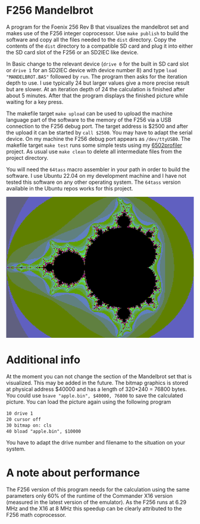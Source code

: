 # F256 Mandelbrot
A program for the Foenix 256 Rev B that visualizes the mandelbrot set and makes use of the F256 integer coprocessor. 
Use `make publish` to build the software and copy all the files needed to the `dist` directory. Copy the contents of 
the `dist` directory to a compatible SD card and plug it into either the SD card slot of the F256 or an SD2IEC like 
device. 

In Basic change to the relevant device (`drive 0` for the built in SD card slot or `drive 1` for an SD2IEC device with 
device number 8) and type `load "MANDELBROT.BAS"` followed by `run`. The program then asks for the iteration depth to use.
I use typically 24 but larger values give a more precise result but are slower. At an iteration depth of 24 the calculation 
is finished after about 5 minutes. After that the program displays the finished picture while waiting for a key press.

The makefile target `make upload` can be used to upload the machine language part of the software to the memory of the F256 
via a USB connection to the F256 debug port. The target address is $2500 and after the upload it can be started by `call $2500`. 
You may have to adapt the serial device. On my machine the F256 debug port appears as `/dev/ttyUSB0`. The makefile target 
`make test` runs some simple tests using my [6502profiler](https://github.com/rmsk2/6502profiler) project. As usual use 
`make clean` to delete all intermediate files from the project directory. 

You will need the `64tass` macro assembler in your path in order to build the software. I use Ubuntu 22.04 on my development
machine and I have not tested this software on any other operating system. The `64tass` version available in the Ubuntu repos
works for this project.

![](/mandelbrot.png?raw=true "Example picture at iteration depth 80")

# Additional info

At the moment you can not change the section of the Mandelbrot set that is visualized. This may be added in the future. The
bitmap graphics is stored at physical address $40000 and has a length of 320*240 = 76800 bytes. You could use 
`bsave "apple.bin", $40000, 76800` to save the calculated picture. You can load the picture again using the following program

```
10 drive 1
20 cursor off
30 bitmap on: cls
40 bload "apple.bin", $10000
```

You have to adapt the drive number and filename to the situation on your system.

# A note about performance

The F256 version of this program needs for the calculation using the same parameters only 60% of the runtime of the Commander 
X16 version (measured in the latest version of the emulator). As the F256 runs at 6.29 MHz and the X16 at 8 MHz this speedup 
can be clearly attributed to the F256 math coprocessor.
